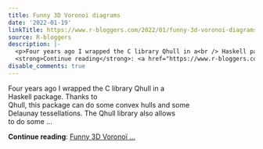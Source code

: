 ```yaml
---
title: Funny 3D Voronoï diagrams
date: '2022-01-19'
linkTitle: https://www.r-bloggers.com/2022/01/funny-3d-voronoi-diagrams/
source: R-bloggers
description: |-
  <p>Four years ago I wrapped the C library Qhull in a<br /> Haskell package. Thanks to<br /> Qhull, this package can do some convex hulls and some<br /> Delaunay tessellations. The Qhull library also allows<br /> to do some ...</p>
  <strong>Continue reading</strong>: <a href="https://www.r-bloggers.com/2022/01/funny-3d-voronoi-diagrams/">Funny 3D Voronoï ...
disable_comments: true
---
```

<p>Four years ago I wrapped the C library Qhull in a<br /> Haskell package. Thanks to<br /> Qhull, this package can do some convex hulls and some<br /> Delaunay tessellations. The Qhull library also allows<br /> to do some ...</p>
<strong>Continue reading</strong>: <a href="https://www.r-bloggers.com/2022/01/funny-3d-voronoi-diagrams/">Funny 3D Voronoï ...